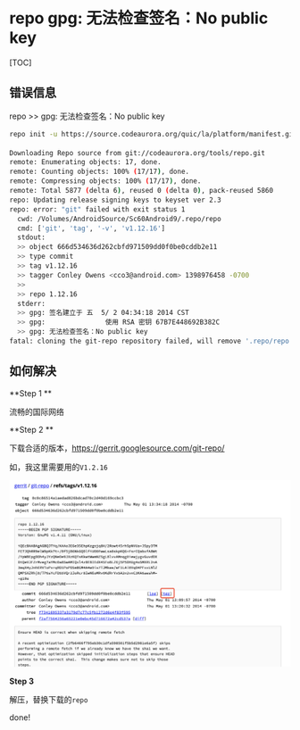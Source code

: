 # repo gpg: 无法检查签名：No public key

[TOC]

## 错误信息



repo   >> gpg: 无法检查签名：No public key 

``` bash
repo init -u https://source.codeaurora.org/quic/la/platform/manifest.git -b release -m LA.UM.7.6.r1-02000-89xx.0.xml --repo-url=git://codeaurora.org/tools/repo.git --repo-branch=caf-stable

Downloading Repo source from git://codeaurora.org/tools/repo.git
remote: Enumerating objects: 17, done.
remote: Counting objects: 100% (17/17), done.
remote: Compressing objects: 100% (17/17), done.
remote: Total 5877 (delta 6), reused 0 (delta 0), pack-reused 5860
repo: Updating release signing keys to keyset ver 2.3
repo: error: "git" failed with exit status 1
  cwd: /Volumes/AndroidSource/Sc60Android9/.repo/repo
  cmd: ['git', 'tag', '-v', 'v1.12.16']
  stdout:
  >> object 666d534636d262cbfd971509dd0f0be0cddb2e11
  >> type commit
  >> tag v1.12.16
  >> tagger Conley Owens <cco3@android.com> 1398976458 -0700
  >>
  >> repo 1.12.16
  stderr:
  >> gpg: 签名建立于 五  5/ 2 04:34:18 2014 CST
  >> gpg:               使用 RSA 密钥 67B7E448692B382C
  >> gpg: 无法检查签名：No public key
fatal: cloning the git-repo repository failed, will remove '.repo/repo'
```

## 如何解决

**Step 1 ** 

流畅的国际网络

**Step 2 **

下载合适的版本，https://gerrit.googlesource.com/git-repo/

如，我这里需要用的`V1.2.16`

![WX20210114-134132@2x](./WX20210114-134132@2x.png)


**Step 3** 

解压，替换下载的`repo`



done!